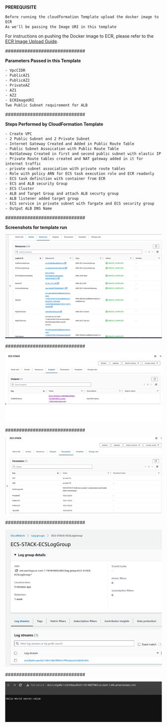 **PREREQUISITE**
    
    Before running the cloudformation Template upload the docker image to ECR  
    As we'll be passing the Image URI in this template
For instructions on pushing the Docker image to ECR, please refer to the [ECR Image Upload Guide](../readme.md).

#############################

**Parameters Passed in this Template**
    
    - VpcCIDR
    - PublicAZ1
    - PublicAZ2
    - PrivateAZ
    - AZ1
    - AZ2
    - ECRImageURI
    Two Public Subnet requirement for ALB 

#############################

**Steps Performed by CloudFormation Template**

    - Create VPC
    - 2 Public Subnet and 2 Private Subnet
    - Internet Gateway Created and Added in Public Route Table 
    - Public Subnet Assoication with Public Route Table 
    - NatGateway Created in first and second public subnet with elastic IP
    - Private Route tables created and NAT gateway added in it for internet traffic 
    - private subnet association with private route tables
    - Role with policy ARN for ECS task execution role and ECR readonly 
    - ECS task definition with container from ECR 
    - ECS and ALB security Group
    - ECS Cluster
    - ALB and Target Group and attach ALB securty group
    - ALB listener added target group
    - ECS service in private subnet with fargate and ECS security group
    - Output ALB DNS Name

#############################

**Screenshots for template run** 

  ![Resources](https://github.com/Muhammad-Irfan324/ECS-Cluster-With-GithubAction/blob/main/CloudFormation-Template/Selection_999(260).png)    

#############################

  ![Output](https://github.com/Muhammad-Irfan324/ECS-Cluster-With-GithubAction/blob/main/CloudFormation-Template/Selection_999(261).png)

#############################

  ![Parameters](https://github.com/Muhammad-Irfan324/ECS-Cluster-With-GithubAction/blob/main/CloudFormation-Template/Selection_999(262).png)

#############################

  ![CloudWatchLogs](https://github.com/Muhammad-Irfan324/ECS-Cluster-With-GithubAction/blob/main/CloudFormation-Template/Selection_999(386).png)

#############################

  ![DNS-Name](https://github.com/Muhammad-Irfan324/ECS-Cluster-With-GithubAction/blob/main/CloudFormation-Template/Selection_999(263).png)
